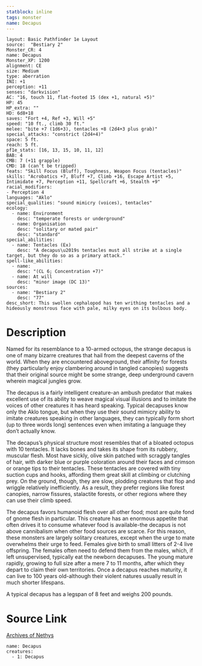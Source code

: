 ```yaml
---
statblock: inline
tags: monster
name: Decapus
---
```

```statblock
layout: Basic Pathfinder 1e Layout
source:  "Bestiary 2"
Monster_CR: 4
name: Decapus
Monster_XP: 1200
alignment: CE
size: Medium
type: aberration
INI: +1
perception: +11
senses: "darkvision"
AC: "16, touch 11, flat-footed 15 (dex +1, natural +5)"
HP: 45
HP_extra: ""
HD: 6d8+18
saves: "Fort +4, Ref +3, Will +5"
speed: "10 ft., climb 30 ft."
melee: "bite +7 (1d6+3), tentacles +8 (2d4+3 plus grab)"
special_attacks: "constrict (2d4+4)"
space: 5 ft.
reach: 5 ft.
pf1e_stats: [16, 13, 15, 10, 11, 12]
BAB: 4
CMB: 7 (+11 grapple)
CMD: 18 (can’t be tripped)
feats: "Skill Focus (Bluff), Toughness, Weapon Focus (tentacles)"
skills: "Acrobatics +7, Bluff +7, Climb +16, Escape Artist +5, Intimidate +7, Perception +11, Spellcraft +6, Stealth +9"
racial_modifiers:
- Perception 4
languages: "Aklo"
special_qualities: "sound mimicry (voices), tentacles"
ecology:
  - name: Environment
    desc: "temperate forests or underground"
  - name: Organisation
    desc: "solitary or mated pair"
    desc: "standard"
special_abilities:
  - name: Tentacles (Ex)
    desc: "A decapus\u2019s tentacles must all strike at a single target, but they do so as a primary attack."
spell-like_abilities:
  - name:
    desc: "(CL 6; Concentration +7)"
  - name: At will
    desc: "minor image (DC 13)"
sources:
  - name: "Bestiary 2"
    desc: "77"
desc_short: This swollen cephalopod has ten writhing tentacles and a hideously monstrous face with pale, milky eyes on its bulbous body. 
```
# Description
Named for its resemblance to a 10-armed octopus, the strange decapus is one of many bizarre creatures that hail from the deepest caverns of the world. When they are encountered aboveground, their affinity for forests (they particularly enjoy clambering around in tangled canopies) suggests that their original source might be some strange, deep underground cavern wherein magical jungles grow. 

The decapus is a fairly intelligent creature-an ambush predator that makes excellent use of its ability to weave magical visual illusions and to imitate the voices of other creatures it has heard speaking. Typical decapuses know only the Aklo tongue, but when they use their sound mimicry ability to imitate creatures speaking in other languages, they can typically form short (up to three words long) sentences even when imitating a language they don’t actually know. 

The decapus’s physical structure most resembles that of a bloated octopus with 10 tentacles. It lacks bones and takes its shape from its rubbery, muscular flesh. Most have sickly, olive skin patched with scraggly tangles of hair, with darker blue or purple coloration around their faces and crimson or orange tips to their tentacles. These tentacles are covered with tiny suction cups and hooks, affording them great skill at climbing or clutching prey. On the ground, though, they are slow, plodding creatures that flop and wriggle relatively inefficiently. As a result, they prefer regions like forest canopies, narrow fissures, stalactite forests, or other regions where they can use their climb speed. 

The decapus favors humanoid flesh over all other food; most are quite fond of gnome flesh in particular. This creature has an enormous appetite that often drives it to consume whatever food is available-the decapus is not above cannibalism when other food sources are scarce. For this reason, these monsters are largely solitary creatures, except when the urge to mate overwhelms their urge to feed. Females give birth to small litters of 2-4 live offspring. The females often need to defend them from the males, which, if left unsupervised, typically eat the newborn decapuses. The young mature rapidly, growing to full size after a mere 7 to 11 months, after which they depart to claim their own territories. Once a decapus reaches maturity, it can live to 100 years old-although their violent natures usually result in much shorter lifespans. 

A typical decapus has a legspan of 8 feet and weighs 200 pounds.
# Source Link
[Archives of Nethys](https://aonprd.com/MonsterDisplay.aspx?ItemName=Decapus)
```encounter-table
name: Decapus
creatures:
  - 1: Decapus
```
